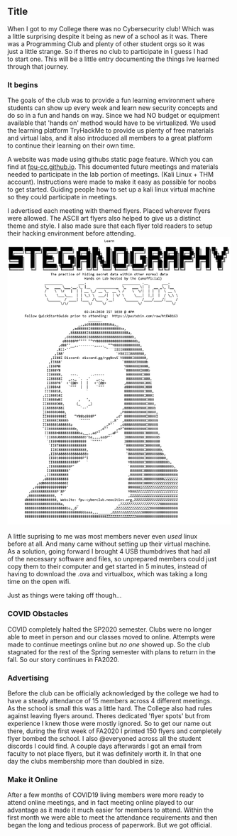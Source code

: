 ## Title
When I got to my College there was no Cybersecurity club! Which was  
a little surprising despite it being as new of a school as it was. There  
was a Programming Club and plenty of other student orgs so it was  
just a little strange. So if theres no club to participate in I guess I had  
to start one. This will be a little entry documenting the things Ive learned  
through that journey.  

### It begins
The goals of the club was to provide a fun learning environment where  
students can show up every week and learn new security concepts and  
do so in a fun and hands on way. Since we had NO budget or equipment  
available that 'hands on' method would have to be virtualized. We used  
the learning platform TryHackMe to provide us plenty of free materials  
and virtual labs, and it also introduced all members to a great platform  
to continue their learning on their own time.  

A website was made using githubs static page feature. Which you can  
find at  [fpu-cc.github.io](fpu-cc.github.io).  This documented future meetings and materials  
needed to participate in the lab portion of meetings. (Kali Linux + THM  
account). Instructions were made to make it easy as possible for noobs  
to get started. Guiding people how to set up a kali linux virtual machine  
so they could participate in meetings.

I advertised each meeting with themed flyers. Placed wherever flyers  
were allowed. The ASCII art flyers also helped to give us a distinct  
 theme and style. I also made sure that each flyer told readers to setup  
their hacking environment before attending.  
![](flyer.png) 

A little suprising to me was most members never even *used* linux  
before at all. And many came without setting up their virtual machine.  
As a solution, going forward I brought 4 USB thumbdrives that had all  
of the necessary software and files, so unprepared members could just  
copy them to their computer and get started in 5 minutes, instead of  
having to download the .ova and virtualbox, which was taking a long  
time on the open wifi.

Just as things were taking off though...  

### COVID Obstacles
COVID completely halted the SP2020 semester. Clubs were no longer  
able to meet in person and our classes moved to online. Attempts were  
made to continue meetings online but *no one* showed up. So the club  
stagnated for the rest of the Spring semester with plans to return in the  
fall. So our story continues in FA2020.

### Advertising
Before the club can be officially acknowledged by the college we had to  
have a steady attendance of 15 members across 4 different meetings.  
As the school is small this was a little hard. The College also had rules  
against leaving flyers around. Theres dedicated 'flyer spots' but from  
experience I knew those were mostly ignored. So to get our name out  
there, during the first week of FA2020 I printed 150 flyers and completely  
flyer bombed the school. I also @everyoned across all the student  
discords I could find. A couple days afterwards I got an email from  
faculty to not place flyers, but it was definitely worth it. In that one  
day the clubs membership more than doubled in size. 

### Make it Online
After a few months of COVID19 living members were more ready to  
attend online meetings, and in fact meeting online played to our  
advantage as it made it much easier for members to attend. Within the  
first month we were able to meet the attendance requirements and then  
began the long and tedious process of paperwork. But we got official.  